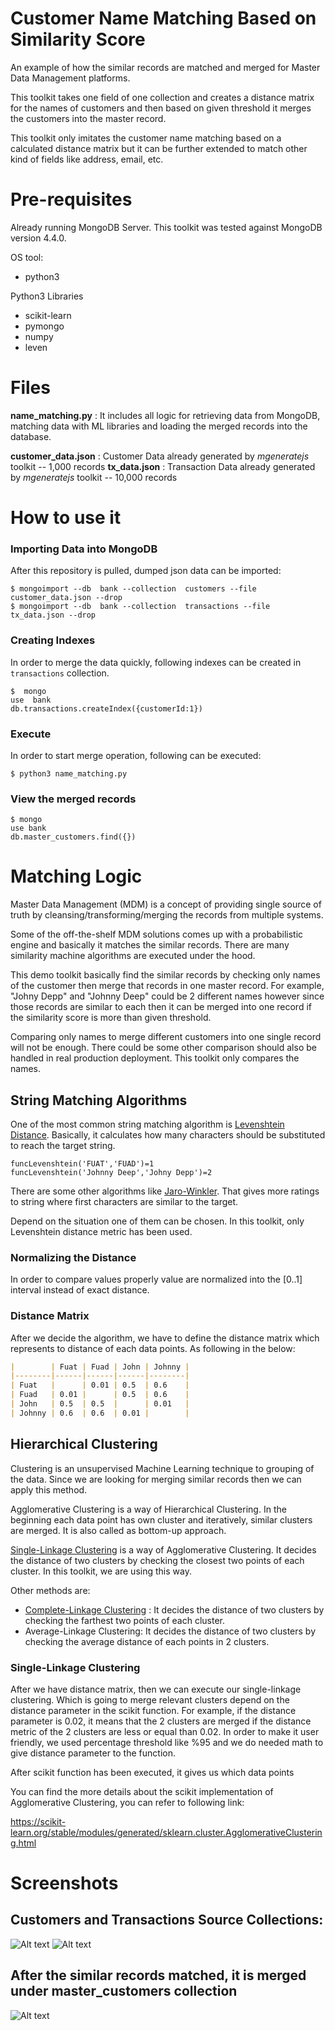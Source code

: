 # Customer Name Matching Based on Similarity Score


An example of how the similar records are matched and merged for Master Data Management platforms. 

This toolkit takes one field of one collection and creates a distance matrix for the names of customers and then based on given threshold it merges the customers into the master record.

This toolkit only imitates the customer name matching based on a calculated distance matrix but it can be further extended to match other kind of fields like address, email, etc. 

# Pre-requisites

Already running MongoDB Server. This toolkit was tested against MongoDB version 4.4.0.

OS tool:

 - python3
 
Python3 Libraries

 - scikit-learn
 - pymongo
 - numpy
 - leven

# Files

**name_matching.py** : It includes all logic for retrieving data from MongoDB, matching data with ML libraries and loading the merged records into the database.

**customer_data.json** : Customer Data already generated by *mgeneratejs* toolkit -- 1,000 records
**tx_data.json** : Transaction Data already generated by *mgeneratejs* toolkit -- 10,000 records 

# How to use it

### Importing Data into MongoDB

After this repository is pulled, dumped json data can be imported:

    $ mongoimport --db  bank --collection  customers --file  customer_data.json --drop
    $ mongoimport --db  bank --collection  transactions --file  tx_data.json --drop


### Creating Indexes

In order to merge the data quickly, following indexes can be created in `transactions` collection.

    $  mongo
    use  bank 
    db.transactions.createIndex({customerId:1})


### Execute

In order to start merge operation, following can be executed:

    $ python3 name_matching.py

### View the merged records

    $ mongo
    use bank
    db.master_customers.find({})

# Matching Logic

Master Data Management (MDM) is a concept of providing single source of truth by cleansing/transforming/merging the records from multiple systems. 

Some of the off-the-shelf MDM solutions comes up with a probabilistic engine and basically it matches the similar records. There are many similarity machine algorithms are executed under the hood. 

This demo toolkit basically find the similar records by checking only names of the customer then merge that records in one master record. For example, "Johny Depp" and "Johnny Deep" could be 2 different names however since those records are similar to each then it can be merged into one record if the similarity score is more than given threshold. 

Comparing only names to merge different customers into one single record will not be enough. There could be some other comparison should also be handled in real production deployment. This toolkit only compares the names.

## String Matching Algorithms

One of the most common string matching algorithm is [Levenshtein Distance](https://en.wikipedia.org/wiki/Levenshtein_distance). Basically, it calculates how many characters should be substituted  to reach the target string.

    funcLevenshtein('FUAT','FUAD')=1
    funcLevenshtein('Johnny Deep','Johny Depp')=2

There are some other algorithms like [Jaro-Winkler](https://en.wikipedia.org/wiki/Jaro%E2%80%93Winkler_distance). That gives more ratings to string where first characters are similar to the target. 

Depend on the situation one of them can be chosen. In this toolkit, only Levenshtein distance metric has been used.

### Normalizing the Distance

In order to compare values properly value are normalized into the [0..1] interval instead of exact distance. 

### Distance Matrix

After we decide the algorithm, we have to define the distance matrix which represents to distance of each data points. As following in the below:

```markdown
|        | Fuat | Fuad | John | Johnny |
|--------|------|------|------|--------|
| Fuat   |      | 0.01 | 0.5  | 0.6    |
| Fuad   | 0.01 |      | 0.5  | 0.6    |
| John   | 0.5  | 0.5  |      | 0.01   |
| Johnny | 0.6  | 0.6  | 0.01 |        |
```

## Hierarchical Clustering

Clustering is an unsupervised Machine Learning technique to grouping of the data. Since we are looking for merging similar records then we can apply this method. 

Agglomerative Clustering is a way of Hierarchical Clustering. In the beginning each data point has own cluster and iteratively, similar clusters are merged. It is also called as bottom-up approach.

[Single-Linkage Clustering](https://en.wikipedia.org/wiki/Single-linkage_clustering) is a way of Agglomerative Clustering. It decides the distance of two clusters by checking the closest two points of each cluster. In this toolkit, we are using this way. 

Other methods are:

 - [Complete-Linkage Clustering](https://en.wikipedia.org/wiki/Complete-linkage_clustering) : It decides the distance of two clusters by checking the farthest two points of each cluster. 
 - Average-Linkage Clustering: It decides the distance of two clusters by checking the average distance of each points in 2 clusters. 

### Single-Linkage Clustering

After we have distance matrix, then we can execute our single-linkage clustering. Which is going to merge relevant clusters depend on the distance parameter in the scikit function. For example, if the distance parameter is 0.02, it means that the 2 clusters are merged if the distance metric of the 2 clusters are less or equal than 0.02. In order to make it user friendly, we used percentage threshold like %95 and we do needed math to give distance parameter to the function.

After scikit function has been executed, it gives us which data points 

You can find the more details about the scikit implementation of Agglomerative Clustering, you can refer to following link:

https://scikit-learn.org/stable/modules/generated/sklearn.cluster.AgglomerativeClustering.html

# Screenshots

## Customers and Transactions Source Collections:

![Alt text](/ss001.jpg?raw=true "customers Collection")
![Alt text](/ss002.jpg?raw=true "transactions Collection")

## After the similar records matched, it is merged under master_customers collection 

![Alt text](/ss002.jpg?raw=true "master_customers collection")
